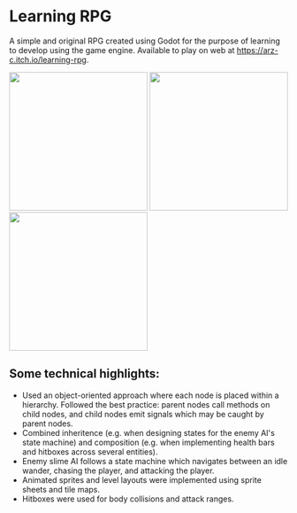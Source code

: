# Learning RPG
A simple and original RPG created using Godot for the purpose of learning to develop using the game engine. Available to play on web at https://arz-c.itch.io/learning-rpg.

<img src="https://github.com/user-attachments/assets/b4a600d1-b2da-4667-be43-cbec1343fbaa" width="250" height="250">
<img src="https://github.com/user-attachments/assets/0ebd4d60-17cf-41b0-af7a-7958a302f834" width="250" height="250">
<img src="https://github.com/user-attachments/assets/3a300919-0c9e-4b19-bdef-f0dc91705142" width="250" height="250">

## Some technical highlights:
- Used an object-oriented approach where each node is placed within a hierarchy. Followed the best practice: parent nodes call methods on child nodes, and child nodes emit signals which may be caught by parent nodes.
- Combined inheritence (e.g. when designing states for the enemy AI's state machine) and composition (e.g. when implementing health bars and hitboxes across several entities).
- Enemy slime AI follows a state machine which navigates between an idle wander, chasing the player, and attacking the player.
- Animated sprites and level layouts were implemented using sprite sheets and tile maps.
- Hitboxes were used for body collisions and attack ranges.
